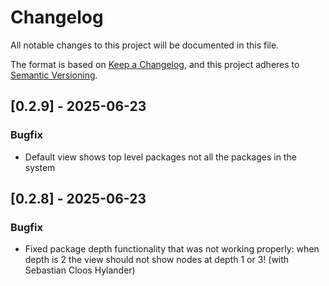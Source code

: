 # Changelog

All notable changes to this project will be documented in this file.

The format is based on [Keep a Changelog](https://keepachangelog.com/en/1.0.0/),
and this project adheres to [Semantic Versioning](https://semver.org/spec/v2.0.0.html).


## [0.2.9] - 2025-06-23
### Bugfix
- Default view shows top level packages not all the packages in the system

## [0.2.8] - 2025-06-23
### Bugfix
- Fixed package depth functionality that was not working properly: when depth is 2 the view should not show nodes at depth 1 or 3! (with Sebastian Cloos Hylander)